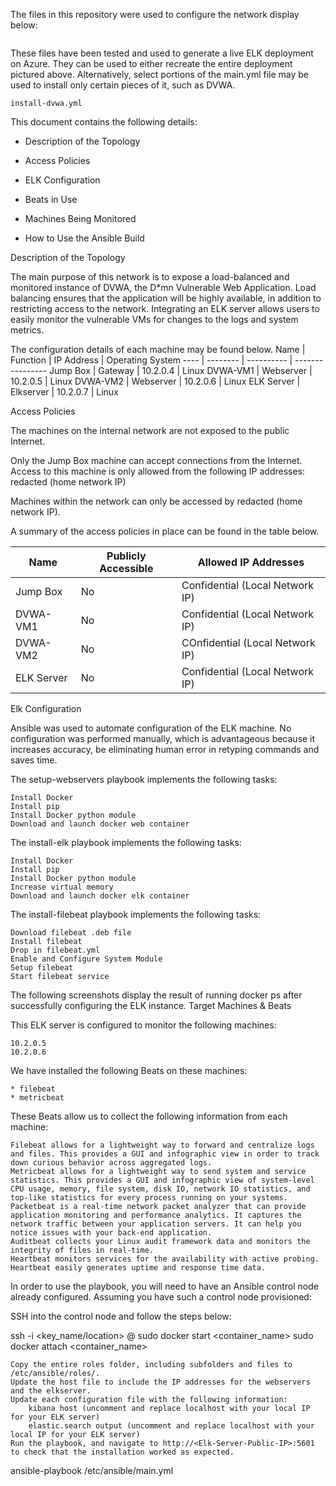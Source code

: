 The files in this repository were used to configure the network display below:

![]()

These files have been tested and used to generate a live ELK deployment on Azure. They can be used to either recreate the entire deployment pictured above. Alternatively, select portions of the main.yml file may be used to install only certain pieces of it, such as DVWA.

    install-dvwa.yml

This document contains the following details:

   * Description of the Topology
   
   * Access Policies
   
   * ELK Configuration
   
   * Beats in Use
   
   * Machines Being Monitored
   
   * How to Use the Ansible Build

Description of the Topology

The main purpose of this network is to expose a load-balanced and monitored instance of DVWA, the D*mn Vulnerable Web Application.
Load balancing ensures that the application will be highly available, in addition to restricting access to the network.
Integrating an ELK server allows users to easily monitor the vulnerable VMs for changes to the logs and system metrics.

The configuration details of each machine may be found below.
Name | Function | IP Address | Operating System
---- | -------- | ---------- | ---------------- 
Jump Box | Gateway | 10.2.0.4 | Linux
DVWA-VM1 | Webserver | 10.2.0.5 | Linux
DVWA-VM2 | Webserver | 10.2.0.6 | Linux
ELK Server | Elkserver | 10.2.0.7 |	Linux

Access Policies

The machines on the internal network are not exposed to the public Internet.

Only the Jump Box machine can accept connections from the Internet. Access to this machine is only allowed from the following IP addresses: redacted (home network IP)

Machines within the network can only be accessed by redacted (home network IP).

A summary of the access policies in place can be found in the table below.

Name | Publicly Accessible | Allowed IP Addresses
---- | ------------------- | ---------------------
Jump Box | No | Confidential (Local Network IP)
DVWA-VM1 | No |	Confidential (Local Network IP)
DVWA-VM2 | No |	COnfidential (Local Network IP)
ELK Server | No | Confidential (Local Network IP)

Elk Configuration

Ansible was used to automate configuration of the ELK machine. No configuration was performed manually, which is advantageous because it increases accuracy, be eliminating human error in retyping commands and saves time.

The setup-webservers playbook implements the following tasks:

    Install Docker
    Install pip
    Install Docker python module
    Download and launch docker web container

The install-elk playbook implements the following tasks:

    Install Docker
    Install pip
    Install Docker python module
    Increase virtual memory
    Download and launch docker elk container

The install-filebeat playbook implements the following tasks:

    Download filebeat .deb file
    Install filebeat
    Drop in filebeat.yml
    Enable and Configure System Module
    Setup filebeat
    Start filebeat service

The following screenshots display the result of running docker ps after successfully configuring the ELK instance.
Target Machines & Beats

This ELK server is configured to monitor the following machines:

    10.2.0.5
    10.2.0.6

We have installed the following Beats on these machines:

    * filebeat
    * metricbeat
    
These Beats allow us to collect the following information from each machine:

    Filebeat allows for a lightweight way to forward and centralize logs and files. This provides a GUI and infographic view in order to track down curious behavior across aggregated logs.
    Metricbeat allows for a lightweight way to send system and service statistics. This provides a GUI and infographic view of system-level CPU usage, memory, file system, disk IO, network IO statistics, and top-like statistics for every process running on your systems.
    Packetbeat is a real-time network packet analyzer that can provide application monitoring and performance analytics. It captures the network traffic between your application servers. It can help you notice issues with your back-end application.
    Auditbeat collects your Linux audit framework data and monitors the integrity of files in real-time.
    Heartbeat monitors services for the availability with active probing. Heartbeat easily generates uptime and response time data.

<Using the Playbook>

In order to use the playbook, you will need to have an Ansible control node already configured. Assuming you have such a control node provisioned:

SSH into the control node and follow the steps below:

ssh -i <key_name/location> <username>@<Jump-Box-Public-IP>
sudo docker start <container_name>
sudo docker attach <container_name>

    Copy the entire roles folder, including subfolders and files to /etc/ansible/roles/.
    Update the host file to include the IP addresses for the webservers and the elkserver.
    Update each configuration file with the following information:
        kibana host (uncomment and replace localhost with your local IP for your ELK server)
        elastic.search output (uncomment and replace localhost with your local IP for your ELK server)
    Run the playbook, and navigate to http://<Elk-Server-Public-IP>:5601 to check that the installation worked as expected.

ansible-playbook /etc/ansible/main.yml
